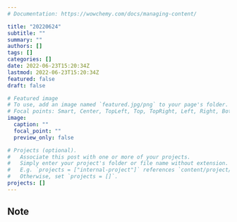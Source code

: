 ```yaml
---
# Documentation: https://wowchemy.com/docs/managing-content/

title: "20220624"
subtitle: ""
summary: ""
authors: []
tags: []
categories: []
date: 2022-06-23T15:20:34Z
lastmod: 2022-06-23T15:20:34Z
featured: false
draft: false

# Featured image
# To use, add an image named `featured.jpg/png` to your page's folder.
# Focal points: Smart, Center, TopLeft, Top, TopRight, Left, Right, BottomLeft, Bottom, BottomRight.
image:
  caption: ""
  focal_point: ""
  preview_only: false

# Projects (optional).
#   Associate this post with one or more of your projects.
#   Simply enter your project's folder or file name without extension.
#   E.g. `projects = ["internal-project"]` references `content/project/deep-learning/index.md`.
#   Otherwise, set `projects = []`.
projects: []
---
```


## Note

